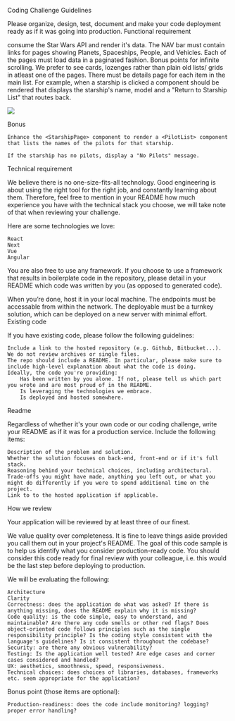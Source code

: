 Coding Challenge Guidelines

Please organize, design, test, document and make your code deployment ready as if it was going into production.
Functional requirement

consume the Star Wars API and render it's data. The NAV bar must contain links for pages showing Planets, Spaceships, People, and Vehicles. Each of the pages must load data in a paginated fashion. Bonus points for infinite scrolling. We prefer to see cards, lozenges rather than plain old lists/ grids in atleast one of the pages. There must be details page for each item in the main list. For example, when a starship <Link> is clicked a <StarshipPage> component should be rendered that displays the starship's name, model and a "Return to Starship List" <Link> that routes back.

<img src="https://i.imgur.com/IjRwsHk.png">

Bonus

    Enhance the <StarshipPage> component to render a <PilotList> component that lists the names of the pilots for that starship.

    If the starship has no pilots, display a "No Pilots" message.

Technical requirement

We believe there is no one-size-fits-all technology. Good engineering is about using the right tool for the right job, and constantly learning about them. Therefore, feel free to mention in your README how much experience you have with the technical stack you choose, we will take note of that when reviewing your challenge.

Here are some technologies we love:

    React
    Next
    Vue
    Angular

You are also free to use any framework. If you choose to use a framework that results in boilerplate code in the repository, please detail in your README which code was written by you (as opposed to generated code).

When you’re done, host it in your local machine. The endpoints must be accessable from within the network. The deployable must be a turnkey solution, which can be deployed on a new server with minimal effort.
Existing code

If you have existing code, please follow the following guidelines:

    Include a link to the hosted repository (e.g. Github, Bitbucket...). We do not review archives or single files.
    The repo should include a README. In particular, please make sure to include high-level explanation about what the code is doing.
    Ideally, the code you're providing:
        Has been written by you alone. If not, please tell us which part you wrote and are most proud of in the README.
        Is leveraging the technologies we embrace.
        Is deployed and hosted somewhere.

Readme

Regardless of whether it's your own code or our coding challenge, write your README as if it was for a production service. Include the following items:

    Description of the problem and solution.
    Whether the solution focuses on back-end, front-end or if it's full stack.
    Reasoning behind your technical choices, including architectural.
    Trade-offs you might have made, anything you left out, or what you might do differently if you were to spend additional time on the project.
    Link to to the hosted application if applicable.

How we review

Your application will be reviewed by at least three of our finest.

We value quality over completeness. It is fine to leave things aside provided you call them out in your project's README. The goal of this code sample is to help us identify what you consider production-ready code. You should consider this code ready for final review with your colleague, i.e. this would be the last step before deploying to production.

We will be evaluating the following:

    Architecture
    Clarity
    Correctness: does the application do what was asked? If there is anything missing, does the README explain why it is missing?
    Code quality: is the code simple, easy to understand, and maintainable? Are there any code smells or other red flags? Does object-oriented code follows principles such as the single responsibility principle? Is the coding style consistent with the language's guidelines? Is it consistent throughout the codebase?
    Security: are there any obvious vulnerability?
    Testing: Is the application well tested? Are edge cases and corner cases considered and handled?
    UX: aesthetics, smoothness, speed, responsiveness.
    Technical choices: does choices of libraries, databases, frameworks etc. seem appropriate for the application?

Bonus point (those items are optional):

    Production-readiness: does the code include monitoring? logging? proper error handling?
